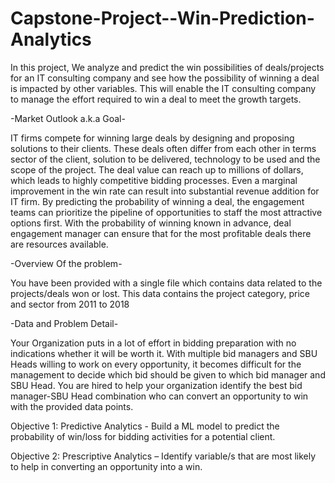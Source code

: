 # Capstone-Project--Win-Prediction-Analytics
In this project, We analyze and predict the win possibilities of deals/projects for an IT consulting company and see how the possibility of winning a deal is impacted by other variables. 
This will enable the IT consulting company to manage the effort required to win a deal to meet the growth targets.


-Market Outlook a.k.a Goal-

IT firms compete for winning large deals by designing and proposing solutions
to their clients. These deals often differ from each other in terms sector of the
client, solution to be delivered, technology to be used and the scope of the
project. The deal value can reach up to millions of dollars, which leads to highly
competitive bidding processes. Even a marginal improvement in the win rate
can result into substantial revenue addition for IT firm.
By predicting the probability of winning a deal, the engagement teams can
prioritize the pipeline of opportunities to staff the most attractive options first.
With the probability of winning known in advance, deal engagement manager
can ensure that for the most profitable deals there are resources available.


-Overview Of the problem-

You have been provided with a single file which contains data related to the
projects/deals won or lost. This data contains the project category, price and
sector from 2011 to 2018


-Data and Problem Detail-

Your Organization puts in a lot of effort in bidding preparation with no
indications whether it will be worth it. With multiple bid managers and SBU
Heads willing to work on every opportunity, it becomes difficult for the
management to decide which bid should be given to which bid manager and
SBU Head. You are hired to help your organization identify the best bid
manager-SBU Head combination who can convert an opportunity to win with
the provided data points.

Objective 1: Predictive Analytics - Build a ML model to predict the probability
of win/loss for bidding activities for a potential client.

Objective 2: Prescriptive Analytics – Identify variable/s that are most likely to
help in converting an opportunity into a win.
